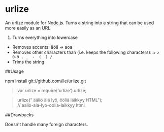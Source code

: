 urlize
======

An urlize module for Node.js. Turns a string into a string that can be used more easily as an URL.

1. Turns everything into lowercase
- Removes accents: äöå -> aoa
- Removes other characters than (i.e. keeps the following characters): `a-z 0-9 . _  -  (  ) /`
- Trims the string

##Usage

npm install git://github.com/ile/urlize.git

> var urlize = require('urlize').urlize; 


> urlize("  ääliö älä lyö, ööliä läikkyy.HTML");  
> // aalio-ala-lyo-oolia-laikkyy.html

##Drawbacks

Doesn't handle many foreign characters. 